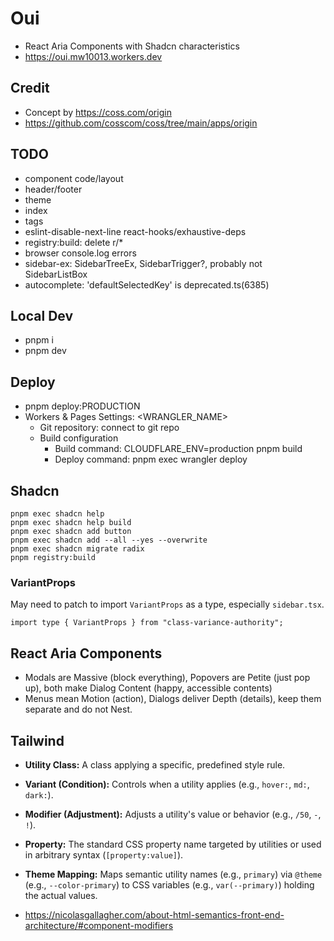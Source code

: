 # Oui

- React Aria Components with Shadcn characteristics
- https://oui.mw10013.workers.dev

## Credit

- Concept by https://coss.com/origin
- https://github.com/cosscom/coss/tree/main/apps/origin

## TODO

- component code/layout
- header/footer
- theme
- index
- tags
- eslint-disable-next-line react-hooks/exhaustive-deps
- registry:build: delete r/\*
- browser console.log errors
- sidebar-ex: SidebarTreeEx, SidebarTrigger?, probably not SidebarListBox
- autocomplete: 'defaultSelectedKey' is deprecated.ts(6385)

## Local Dev

- pnpm i
- pnpm dev

## Deploy

- pnpm deploy:PRODUCTION
- Workers & Pages Settings: <WRANGLER_NAME>
  - Git repository: connect to git repo
  - Build configuration
    - Build command: CLOUDFLARE_ENV=production pnpm build
    - Deploy command: pnpm exec wrangler deploy

## Shadcn

```
pnpm exec shadcn help
pnpm exec shadcn help build
pnpm exec shadcn add button
pnpm exec shadcn add --all --yes --overwrite
pnpm exec shadcn migrate radix
pnpm registry:build

```

### VariantProps

May need to patch to import `VariantProps` as a type, especially `sidebar.tsx`.

```
import type { VariantProps } from "class-variance-authority";
```

## React Aria Components

- Modals are Massive (block everything), Popovers are Petite (just pop up), both make Dialog Content (happy, accessible contents)
- Menus mean Motion (action), Dialogs deliver Depth (details), keep them separate and do not Nest.

## Tailwind

- **Utility Class:** A class applying a specific, predefined style rule.
- **Variant (Condition):** Controls when a utility applies (e.g., `hover:`, `md:`, `dark:`).
- **Modifier (Adjustment):** Adjusts a utility's value or behavior (e.g., `/50`, `-`, `!`).
- **Property:** The standard CSS property name targeted by utilities or used in arbitrary syntax (`[property:value]`).
- **Theme Mapping:** Maps semantic utility names (e.g., `primary`) via `@theme` (e.g., `--color-primary`) to CSS variables (e.g., `var(--primary)`) holding the actual values.

- https://nicolasgallagher.com/about-html-semantics-front-end-architecture/#component-modifiers
